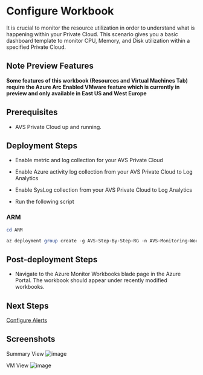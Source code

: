 # Configure Workbook

It is crucial to monitor the resource utilization in order to understand what is happening within your Private Cloud. This scenario gives you a basic dashboard template to monitor CPU, Memory, and Disk utilization within a specified Private Cloud.

## Note Preview Features

**Some features of this workbook (Resources and Virtual Machines Tab) require the Azure Arc Enabled VMware feature which is currently in preview and only available in East US and West Europe**

## Prerequisites

* AVS Private Cloud up and running.

## Deployment Steps

* Enable metric and log collection for your AVS Private Cloud

* Enable Azure activity log collection from your AVS Private Cloud to Log Analytics

* Enable SysLog collection from your AVS Private Cloud to Log Analytics

* Run the following script

### ARM

```powershell
cd ARM

az deployment group create -g AVS-Step-By-Step-RG -n AVS-Monitoring-Workbook -c -f "AVSWorkbook.deploy.json"
```

## Post-deployment Steps

* Navigate to the Azure Monitor Workbooks blade page in the Azure Portal. The workbook should appear under recently modified workbooks.

## Next Steps

[Configure Alerts](../AVS-Utilization-Alerts/)

## Screenshots

Summary View
![image](https://user-images.githubusercontent.com/50588165/186952640-4083c8c9-ef10-4147-ab0e-6e62716afbc2.png)

VM View
![image](https://user-images.githubusercontent.com/50588165/186345524-8db1a634-856f-4d8a-98a7-23641ab5ca7e.png)
